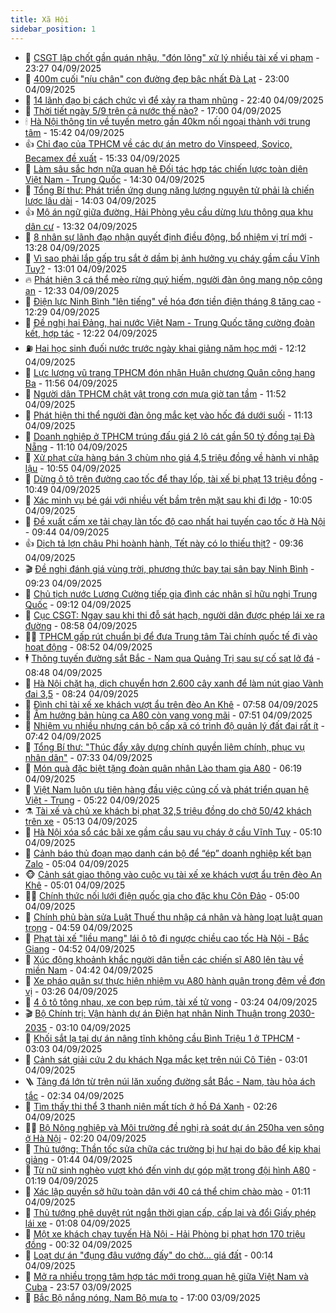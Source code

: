 ```yaml
---
title: Xã Hội
sidebar_position: 1
---
```


<!-- dantri-xa-hoi:START -->
- 🫣 [CSGT lập chốt gần quán nhậu, &quot;đón lõng&quot; xử lý nhiều tài xế vi phạm](https://dantri.com.vn/xa-hoi/csgt-lap-chot-gan-quan-nhau-don-long-xu-ly-nhieu-tai-xe-vi-pham-20250905001036561.htm) - 23:27 04/09/2025
- 💼 [400m cuối &quot;níu chân&quot; con đường đẹp bậc nhất Đà Lạt](https://dantri.com.vn/xa-hoi/400m-cuoi-niu-chan-con-duong-dep-bac-nhat-da-lat-20250904155137262.htm) - 23:00 04/09/2025
- 🎊 [14 lãnh đạo bị cách chức vì để xảy ra tham nhũng](https://dantri.com.vn/xa-hoi/14-lanh-dao-bi-cach-chuc-vi-de-xay-ra-tham-nhung-20250904175811719.htm) - 22:40 04/09/2025
- 🙉 [Thời tiết ngày 5/9 trên cả nước thế nào?](https://dantri.com.vn/xa-hoi/thoi-tiet-ngay-59-tren-ca-nuoc-the-nao-20250904205837986.htm) - 17:00 04/09/2025
- 🕯 [Hà Nội thông tin về tuyến metro gần 40km nối ngoại thành với trung tâm](https://dantri.com.vn/xa-hoi/ha-noi-thong-tin-ve-tuyen-metro-gan-40km-noi-ngoai-thanh-voi-trung-tam-20250904221614120.htm) - 15:42 04/09/2025
- 👍 [Chỉ đạo của TPHCM về các dự án metro do Vinspeed, Sovico, Becamex đề xuất](https://dantri.com.vn/xa-hoi/chi-dao-cua-tphcm-ve-cac-du-an-metro-do-vinspeed-sovico-becamex-de-xuat-20250904220006794.htm) - 15:33 04/09/2025
- 🤖 [Làm sâu sắc hơn nữa quan hệ Đối tác hợp tác chiến lược toàn diện Việt Nam - Trung Quốc](https://dantri.com.vn/xa-hoi/lam-sau-sac-hon-nua-quan-he-doi-tac-hop-tac-chien-luoc-toan-dien-viet-nam-trung-quoc-20250904211438151.htm) - 14:30 04/09/2025
- 🙉 [Tổng Bí thư: Phát triển ứng dụng năng lượng nguyên tử phải là chiến lược lâu dài](https://dantri.com.vn/xa-hoi/tong-bi-thu-phat-trien-ung-dung-nang-luong-nguyen-tu-phai-la-chien-luoc-lau-dai-20250904210257285.htm) - 14:03 04/09/2025
- 👍 [Mộ án ngữ giữa đường, Hải Phòng yêu cầu dừng lưu thông qua khu dân cư](https://dantri.com.vn/xa-hoi/mo-an-ngu-giua-duong-hai-phong-yeu-cau-dung-luu-thong-qua-khu-dan-cu-20250904202626608.htm) - 13:32 04/09/2025
- 🗽 [8 nhân sự lãnh đạo nhận quyết định điều động, bổ nhiệm vị trí mới](https://dantri.com.vn/xa-hoi/8-nhan-su-lanh-dao-nhan-quyet-dinh-dieu-dong-bo-nhiem-vi-tri-moi-20250904192931137.htm) - 13:28 04/09/2025
- 🗽 [Vì sao phải lắp gấp trụ sắt ở dầm bị ảnh hưởng vụ cháy gầm cầu Vĩnh Tuy?](https://dantri.com.vn/xa-hoi/vi-sao-phai-lap-gap-tru-sat-o-dam-bi-anh-huong-vu-chay-gam-cau-vinh-tuy-20250904194746529.htm) - 13:01 04/09/2025
- 🔥 [Phát hiện 3 cá thể mèo rừng quý hiếm, người đàn ông mang nộp công an](https://dantri.com.vn/xa-hoi/phat-hien-3-ca-the-meo-rung-quy-hiem-nguoi-dan-ong-mang-nop-cong-an-20250904193140753.htm) - 12:33 04/09/2025
- 🦒 [Điện lực Ninh Bình &quot;lên tiếng&quot; về hóa đơn tiền điện tháng 8 tăng cao](https://dantri.com.vn/xa-hoi/dien-luc-ninh-binh-len-tieng-ve-hoa-don-tien-dien-thang-8-tang-cao-20250904192506994.htm) - 12:29 04/09/2025
- 🧐 [Đề nghị hai Đảng, hai nước Việt Nam - Trung Quốc tăng cường đoàn kết, hợp tác](https://dantri.com.vn/xa-hoi/de-nghi-hai-dang-hai-nuoc-viet-nam-trung-quoc-tang-cuong-doan-ket-hop-tac-20250904192115169.htm) - 12:22 04/09/2025
- ⛽️ [Hai học sinh đuối nước trước ngày khai giảng năm học mới](https://dantri.com.vn/xa-hoi/hai-hoc-sinh-duoi-nuoc-truoc-ngay-khai-giang-nam-hoc-moi-20250904182720360.htm) - 12:12 04/09/2025
- 🚀 [Lực lượng vũ trang TPHCM đón nhận Huân chương Quân công hạng Ba](https://dantri.com.vn/xa-hoi/luc-luong-vu-trang-tphcm-don-nhan-huan-chuong-quan-cong-hang-ba-20250904173043934.htm) - 11:56 04/09/2025
- 🦒 [Người dân TPHCM chật vật trong cơn mưa giờ tan tầm](https://dantri.com.vn/xa-hoi/nguoi-dan-tphcm-chat-vat-trong-con-mua-gio-tan-tam-20250904184016574.htm) - 11:52 04/09/2025
- 🦅 [Phát hiện thi thể người đàn ông mắc kẹt vào hốc đá dưới suối](https://dantri.com.vn/xa-hoi/phat-hien-thi-the-nguoi-dan-ong-mac-ket-vao-hoc-da-duoi-suoi-20250904173846496.htm) - 11:13 04/09/2025
- 🚀 [Doanh nghiệp ở TPHCM trúng đấu giá 2 lô cát gần 50 tỷ đồng tại Đà Nẵng](https://dantri.com.vn/xa-hoi/doanh-nghiep-o-tphcm-trung-dau-gia-2-lo-cat-gan-50-ty-dong-tai-da-nang-20250904165755542.htm) - 11:10 04/09/2025
- 🦅 [Xử phạt cửa hàng bán 3 chùm nho giá 4,5 triệu đồng về hành vi nhập lậu](https://dantri.com.vn/xa-hoi/xu-phat-cua-hang-ban-3-chum-nho-gia-45-trieu-dong-ve-hanh-vi-nhap-lau-20250904174557294.htm) - 10:55 04/09/2025
- 🤠 [Dừng ô tô trên đường cao tốc để thay lốp, tài xế bị phạt 13 triệu đồng](https://dantri.com.vn/xa-hoi/dung-o-to-tren-duong-cao-toc-de-thay-lop-tai-xe-bi-phat-13-trieu-dong-20250904174547702.htm) - 10:49 04/09/2025
- 💄 [Xác minh vụ bé gái với nhiều vết bầm trên mặt sau khi đi lớp](https://dantri.com.vn/xa-hoi/xac-minh-vu-be-gai-voi-nhieu-vet-bam-tren-mat-sau-khi-di-lop-20250904170220442.htm) - 10:05 04/09/2025
- 🥷 [Đề xuất cấm xe tải chạy làn tốc độ cao nhất hai tuyến cao tốc ở Hà Nội](https://dantri.com.vn/xa-hoi/de-xuat-cam-xe-tai-chay-lan-toc-do-cao-nhat-hai-tuyen-cao-toc-o-ha-noi-20250904163514154.htm) - 09:44 04/09/2025
- 👍 [Dịch tả lợn châu Phi hoành hành, Tết này có lo thiếu thịt?](https://dantri.com.vn/xa-hoi/dich-ta-lon-chau-phi-hoanh-hanh-tet-nay-co-lo-thieu-thit-20250904161738871.htm) - 09:36 04/09/2025
- 🎬 [Đề nghị đánh giá vùng trời, phương thức bay tại sân bay Ninh Bình](https://dantri.com.vn/xa-hoi/de-nghi-danh-gia-vung-troi-phuong-thuc-bay-tai-san-bay-ninh-binh-20250904160635398.htm) - 09:23 04/09/2025
- 🦒 [Chủ tịch nước Lương Cường tiếp gia đình các nhân sĩ hữu nghị Trung Quốc](https://dantri.com.vn/xa-hoi/chu-tich-nuoc-luong-cuong-tiep-gia-dinh-cac-nhan-si-huu-nghi-trung-quoc-20250904161230269.htm) - 09:12 04/09/2025
- 🌊 [Cục CSGT: Ngay sau khi thi đỗ sát hạch, người dân được phép lái xe ra đường](https://dantri.com.vn/xa-hoi/cuc-csgt-ngay-sau-khi-thi-do-sat-hach-nguoi-dan-duoc-phep-lai-xe-ra-duong-20250904154710161.htm) - 08:58 04/09/2025
- 🧑‍💻 [TPHCM gấp rút chuẩn bị để đưa Trung tâm Tài chính quốc tế đi vào hoạt động](https://dantri.com.vn/xa-hoi/tphcm-gap-rut-chuan-bi-de-dua-trung-tam-tai-chinh-quoc-te-di-vao-hoat-dong-20250904145142636.htm) - 08:52 04/09/2025
- 🕴 [Thông tuyến đường sắt Bắc - Nam qua Quảng Trị sau sự cố sạt lở đá](https://dantri.com.vn/xa-hoi/thong-tuyen-duong-sat-bac-nam-qua-quang-tri-sau-su-co-sat-lo-da-20250904154345380.htm) - 08:48 04/09/2025
- 🤔 [Hà Nội chặt hạ, dịch chuyển hơn 2.600 cây xanh để làm nút giao Vành đai 3,5](https://dantri.com.vn/xa-hoi/ha-noi-chat-ha-dich-chuyen-hon-2600-cay-xanh-de-lam-nut-giao-vanh-dai-35-20250904150500851.htm) - 08:24 04/09/2025
- 💄 [Đình chỉ tài xế xe khách vượt ẩu trên đèo An Khê](https://dantri.com.vn/xa-hoi/dinh-chi-tai-xe-xe-khach-vuot-au-tren-deo-an-khe-20250904144750668.htm) - 07:58 04/09/2025
- 🧠 [Âm hưởng bản hùng ca A80 còn vang vọng mãi](https://dantri.com.vn/xa-hoi/am-huong-ban-hung-ca-a80-con-vang-vong-mai-20250903184818628.htm) - 07:51 04/09/2025
- 🦣 [Nhiệm vụ nhiều nhưng cán bộ cấp xã có trình độ quản lý đất đai rất ít](https://dantri.com.vn/xa-hoi/nhiem-vu-nhieu-nhung-can-bo-cap-xa-co-trinh-do-quan-ly-dat-dai-rat-it-20250904143704977.htm) - 07:42 04/09/2025
- 💫 [Tổng Bí thư: &quot;Thúc đẩy xây dựng chính quyền liêm chính, phục vụ nhân dân&quot;](https://dantri.com.vn/xa-hoi/tong-bi-thu-thuc-day-xay-dung-chinh-quyen-liem-chinh-phuc-vu-nhan-dan-20250904141528783.htm) - 07:33 04/09/2025
- 🚀 [Món quà đặc biệt tặng đoàn quân nhân Lào tham gia A80](https://dantri.com.vn/xa-hoi/mon-qua-dac-biet-tang-doan-quan-nhan-lao-tham-gia-a80-20250904125256654.htm) - 06:19 04/09/2025
- 🤔 [Việt Nam luôn ưu tiên hàng đầu việc củng cố và phát triển quan hệ Việt - Trung](https://dantri.com.vn/xa-hoi/viet-nam-luon-uu-tien-hang-dau-viec-cung-co-va-phat-trien-quan-he-viet-trung-20250904122214466.htm) - 05:22 04/09/2025
- ⚗️ [Tài xế và chủ xe khách bị phạt 32,5 triệu đồng do chở 50/42 khách trên xe](https://dantri.com.vn/xa-hoi/tai-xe-va-chu-xe-khach-bi-phat-325-trieu-dong-do-cho-5042-khach-tren-xe-20250904120146597.htm) - 05:13 04/09/2025
- 🫶 [Hà Nội xóa sổ các bãi xe gầm cầu sau vụ cháy ở cầu Vĩnh Tuy](https://dantri.com.vn/xa-hoi/ha-noi-xoa-so-cac-bai-xe-gam-cau-sau-vu-chay-o-cau-vinh-tuy-20250904120059954.htm) - 05:10 04/09/2025
- 🌮 [Cảnh báo thủ đoạn mạo danh cán bộ để “ép” doanh nghiệp kết bạn Zalo](https://dantri.com.vn/xa-hoi/canh-bao-thu-doan-mao-danh-can-bo-de-ep-doanh-nghiep-ket-ban-zalo-20250904103707021.htm) - 05:04 04/09/2025
- 🐵 [Cảnh sát giao thông vào cuộc vụ tài xế xe khách vượt ẩu trên đèo An Khê](https://dantri.com.vn/xa-hoi/canh-sat-giao-thong-vao-cuoc-vu-tai-xe-xe-khach-vuot-au-tren-deo-an-khe-20250904114136151.htm) - 05:01 04/09/2025
- 🧑‍🏫 [Chính thức nối lưới điện quốc gia cho đặc khu Côn Đảo](https://dantri.com.vn/xa-hoi/chinh-thuc-noi-luoi-dien-quoc-gia-cho-dac-khu-con-dao-20250904112442963.htm) - 05:00 04/09/2025
- 💫 [Chính phủ bàn sửa Luật Thuế thu nhập cá nhân và hàng loạt luật quan trọng](https://dantri.com.vn/xa-hoi/chinh-phu-ban-sua-luat-thue-thu-nhap-ca-nhan-va-hang-loat-luat-quan-trong-20250904113831214.htm) - 04:59 04/09/2025
- 🦩 [Phạt tài xế &quot;liều mạng&quot; lái ô tô đi ngược chiều cao tốc Hà Nội - Bắc Giang](https://dantri.com.vn/xa-hoi/phat-tai-xe-lieu-mang-lai-o-to-di-nguoc-chieu-cao-toc-ha-noi-bac-giang-20250904114030200.htm) - 04:52 04/09/2025
- 🦄 [Xúc động khoảnh khắc người dân tiễn các chiến sĩ A80 lên tàu về miền Nam](https://dantri.com.vn/xa-hoi/xuc-dong-khoanh-khac-nguoi-dan-tien-cac-chien-si-a80-len-tau-ve-mien-nam-20250904113255023.htm) - 04:42 04/09/2025
- 💂 [Xe pháo quân sự thực hiện nhiệm vụ A80 hành quân trong đêm về đơn vị](https://dantri.com.vn/xa-hoi/xe-phao-quan-su-thuc-hien-nhiem-vu-a80-hanh-quan-trong-dem-ve-don-vi-20250904102018055.htm) - 03:26 04/09/2025
- 💄 [4 ô tô tông nhau, xe con bẹp rúm, tài xế tử vong](https://dantri.com.vn/xa-hoi/4-o-to-tong-nhau-xe-con-bep-rum-tai-xe-tu-vong-20250904101801486.htm) - 03:24 04/09/2025
- 🎬 [Bộ Chính trị: Vận hành dự án Điện hạt nhân Ninh Thuận trong 2030-2035](https://dantri.com.vn/xa-hoi/bo-chinh-tri-van-hanh-du-an-dien-hat-nhan-ninh-thuan-trong-2030-2035-20250904100809468.htm) - 03:10 04/09/2025
- 👀 [Khối sắt lạ tại dự án nâng tĩnh không cầu Bình Triệu 1 ở TPHCM](https://dantri.com.vn/xa-hoi/khoi-sat-la-tai-du-an-nang-tinh-khong-cau-binh-trieu-1-o-tphcm-20250903161840005.htm) - 03:03 04/09/2025
- 💃 [Cảnh sát giải cứu 2 du khách Nga mắc kẹt trên núi Cô Tiên](https://dantri.com.vn/xa-hoi/canh-sat-giai-cuu-2-du-khach-nga-mac-ket-tren-nui-co-tien-20250904094520467.htm) - 03:01 04/09/2025
- 🪜 [Tảng đá lớn từ trên núi lăn xuống đường sắt Bắc - Nam, tàu hỏa ách tắc](https://dantri.com.vn/xa-hoi/tang-da-lon-tu-tren-nui-lan-xuong-duong-sat-bac-nam-tau-hoa-ach-tac-20250904092237638.htm) - 02:34 04/09/2025
- 📝 [Tìm thấy thi thể 3 thanh niên mất tích ở hồ Đá Xanh](https://dantri.com.vn/xa-hoi/tim-thay-thi-the-3-thanh-nien-mat-tich-o-ho-da-xanh-20250904080315668.htm) - 02:26 04/09/2025
- 🧑‍💻 [Bộ Nông nghiệp và Môi trường đề nghị rà soát dự án 250ha ven sông ở Hà Nội](https://dantri.com.vn/xa-hoi/bo-nong-nghiep-va-moi-truong-de-nghi-ra-soat-du-an-250ha-ven-song-o-ha-noi-20250904091418269.htm) - 02:20 04/09/2025
- 👺 [Thủ tướng: Thần tốc sửa chữa các trường bị hư hại do bão để kịp khai giảng](https://dantri.com.vn/xa-hoi/thu-tuong-than-toc-sua-chua-cac-truong-bi-hu-hai-do-bao-de-kip-khai-giang-20250904082350169.htm) - 01:44 04/09/2025
- 🌮 [Từ nữ sinh nghèo vượt khó đến vinh dự góp mặt trong đội hình A80](https://dantri.com.vn/xa-hoi/tu-nu-sinh-ngheo-vuot-kho-den-vinh-du-gop-mat-trong-doi-hinh-a80-20250903184202542.htm) - 01:19 04/09/2025
- 🤭 [Xác lập quyền sở hữu toàn dân với 40 cá thể chim chào mào](https://dantri.com.vn/xa-hoi/xac-lap-quyen-so-huu-toan-dan-voi-40-ca-the-chim-chao-mao-20250904072124367.htm) - 01:11 04/09/2025
- 💪 [Thủ tướng phê duyệt rút ngắn thời gian cấp, cấp lại và đổi Giấy phép lái xe](https://dantri.com.vn/xa-hoi/thu-tuong-phe-duyet-rut-ngan-thoi-gian-cap-cap-lai-va-doi-giay-phep-lai-xe-20250904073209370.htm) - 01:08 04/09/2025
- 🧰 [Một xe khách chạy tuyến Hà Nội - Hải Phòng bị phạt hơn 170 triệu đồng](https://dantri.com.vn/xa-hoi/mot-xe-khach-chay-tuyen-ha-noi-hai-phong-bi-phat-hon-170-trieu-dong-20250904072708051.htm) - 00:32 04/09/2025
- 🤡 [Loạt dự án &quot;đụng đâu vướng đấy&quot; do chờ... giá đất](https://dantri.com.vn/xa-hoi/loat-du-an-dung-dau-vuong-day-do-cho-gia-dat-20250903203607344.htm) - 00:14 04/09/2025
- 🦆 [Mở ra nhiều trọng tâm hợp tác mới trong quan hệ giữa Việt Nam và Cuba](https://dantri.com.vn/xa-hoi/mo-ra-nhieu-trong-tam-hop-tac-moi-trong-quan-he-giua-viet-nam-va-cuba-20250904065654185.htm) - 23:57 03/09/2025
- 🦍 [Bắc Bộ nắng nóng, Nam Bộ mưa to](https://dantri.com.vn/xa-hoi/bac-bo-nang-nong-nam-bo-mua-to-20250903174340891.htm) - 17:00 03/09/2025<!-- dantri-xa-hoi:END -->
